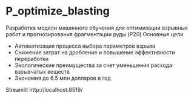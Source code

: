 # P_optimize_blasting
Разработка модели машинного обучения для оптимизации взрывных работ и прогнозирования фрагментации руды (P20)
Основные цели
- Автоматизация процесса выбора параметров взрыва
- Снижение затрат на дробление и повышение эффективности переработки
- Экологические преимущества за счет уменьшения расхода взрывчатых веществ
- Экономия до 6.5 млн долларов в год

Streamlit
http://localhost:8519/
